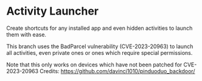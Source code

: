 Activity Launcher
=================

Create shortcuts for any installed app and even hidden activities to launch them with ease.

This branch uses the BadParcel vulnerability (CVE-2023-20963) to launch all activities, even private ones or ones which require special permissions.

Note that this only works on devices which have not been patched for CVE-2023-20963
Credits: https://github.com/davinci1010/pinduoduo_backdoor/

